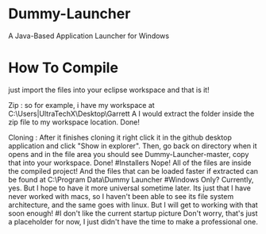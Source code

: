 # Dummy-Launcher
A Java-Based Application Launcher for Windows
# How To Compile
just import the files into your eclipse workspace and that is it!

Zip : so for example, i have my workspace at C:\Users|UltraTechX\Desktop\Garrett A
I would extract the folder inside the zip file to my workspace location. Done!

Cloning : After it finishes cloning it right click it in the github desktop application and click "Show in explorer".
Then, go back on directory when it opens and in the file area you should see Dummy-Launcher-master, copy that into your workspace. Done!
#Installers
Nope! All of the files are inside the compiled project! And the files that can be loaded faster if extracted can be found at C:\Program Data\Dummy Launcher
#Windows Only?
Currently, yes.  But I hope to have it more universal sometime later. Its just that I have never worked with macs, so I haven't been able to see its file system architecture, and the same goes with linux.  But I will get to working with that soon enough!
#I don't like the current startup picture
Don't worry, that's just a placeholder for now, I just didn't have the time to make a professional one.

